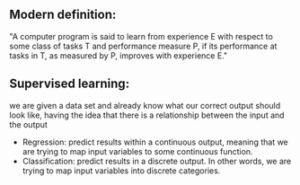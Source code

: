 ## Modern definition:  
"A computer program is said to learn from experience E with respect to some class of tasks T and performance measure P, if its performance at tasks in T, as measured by P, improves with experience E."

## Supervised learning:
we are given a data set and already know what our correct output should look like, having the idea that there is a relationship between the input and the output  
- Regression: predict results within a continuous output, meaning that we are trying to map input variables to some continuous function.  
- Classification: predict results in a discrete output. In other words, we are trying to map input variables into discrete categories.  
